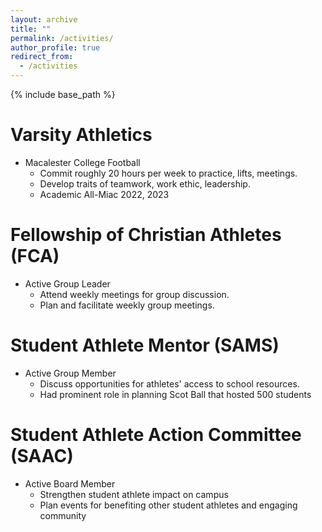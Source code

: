 ```yaml
---
layout: archive
title: ""
permalink: /activities/
author_profile: true
redirect_from:
  - /activities
---
```


{% include base_path %}

Varsity Athletics
======
* Macalester College Football
  * Commit roughly 20 hours per week to practice, lifts, meetings.
  * Develop traits of teamwork, work ethic, leadership.
  * Academic All-Miac 2022, 2023

Fellowship of Christian Athletes (FCA)
======
* Active Group Leader
  * Attend weekly meetings for group discussion.
  * Plan and facilitate weekly group meetings. 

Student Athlete Mentor (SAMS)
======
* Active Group Member
  * Discuss opportunities for athletes' access to school resources.
  * Had prominent role in planning Scot Ball that hosted 500 students

Student Athlete Action Committee (SAAC)
======
* Active Board Member
  * Strengthen student athlete impact on campus
  * Plan events for benefiting other student athletes and engaging community
  

